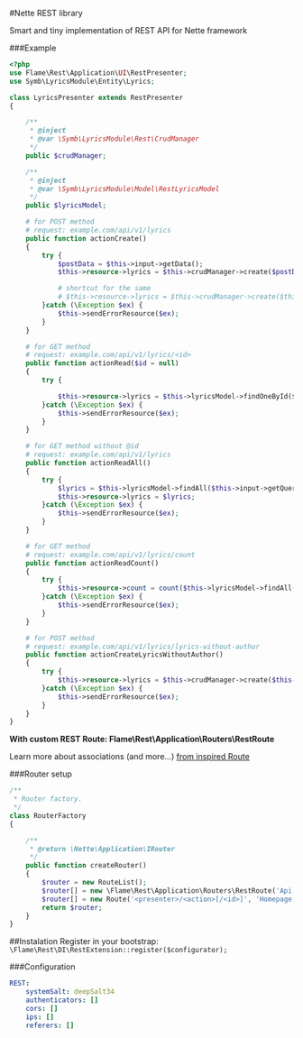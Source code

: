 #Nette REST library

Smart and tiny implementation of REST API for Nette framework

###Example

```php
<?php
use Flame\Rest\Application\UI\RestPresenter;
use Symb\LyricsModule\Entity\Lyrics;

class LyricsPresenter extends RestPresenter
{

	/**
	 * @inject
	 * @var \Symb\LyricsModule\Rest\CrudManager
	 */
	public $crudManager;

	/**
	 * @inject
	 * @var \Symb\LyricsModule\Model\RestLyricsModel
	 */
	public $lyricsModel;

	# for POST method
	# request: example.com/api/v1/lyrics
	public function actionCreate()
	{
		try {
			$postData = $this->input->getData();
			$this->resource->lyrics = $this->crudManager->create($postData);

			# shortcut for the same
			# $this->resource->lyrics = $this->crudManager->create($this->input->data);
		}catch (\Exception $ex) {
			$this->sendErrorResource($ex);
		}
	}

	# for GET method
	# request: example.com/api/v1/lyrics/<id>
	public function actionRead($id = null)
	{
		try {

			$this->resource->lyrics = $this->lyricsModel->findOneById($id);
		}catch (\Exception $ex) {
			$this->sendErrorResource($ex);
		}
	}

	# for GET method without @id
	# request: example.com/api/v1/lyrics
	public function actionReadAll()
	{
		try {
			$lyrics = $this->lyricsModel->findAll($this->input->getQuery('limit', 10), $this->input->getQuery('limit', 0));
			$this->resource->lyrics = $lyrics;
		}catch (\Exception $ex) {
			$this->sendErrorResource($ex);
		}
	}

	# for GET method
	# request: example.com/api/v1/lyrics/count
    public function actionReadCount()
    {
        try {
            $this->resource->count = count($this->lyricsModel->findAll());
        }catch (\Exception $ex) {
            $this->sendErrorResource($ex);
        }
    }

    # for POST method
    # request: example.com/api/v1/lyrics/lyrics-without-author
    public function actionCreateLyricsWithoutAuthor()
    {
        try {
            $this->resource->lyrics = $this->crudManager->create($this->input->data);
        }catch (\Exception $ex) {
            $this->sendErrorResource($ex);
        }
    }
} 
```

**With custom REST Route: Flame\Rest\Application\Routers\RestRoute**

Learn more about associations (and more...) [from inspired Route](https://github.com/newPOPE/Nette-RestRoute#associations)

###Router setup

```php
/**
 * Router factory.
 */
class RouterFactory
{

	/**
	 * @return \Nette\Application\IRouter
	 */
	public function createRouter()
	{
		$router = new RouteList();
		$router[] = new \Flame\Rest\Application\Routers\RestRoute('Api:V1');
		$router[] = new Route('<presenter>/<action>[/<id>]', 'Homepage:default');
		return $router;
	}
}

```

##Instalation
Register in your bootstrap:
`\Flame\Rest\DI\RestExtension::register($configurator);`

###Configuration
```yaml
REST:
	systemSalt: deepSalt34
	authenticators: []
	cors: []
	ips: []
	referers: []
```



